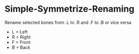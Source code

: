 # Simple-Symmetrize-Renaming
Rename selected bones from .L to .R and .F to .B or vice versa

- L = Left
- R = Right
- F = Front
- B = Back
